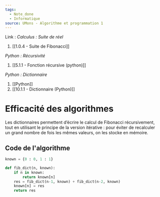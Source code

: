 ```yaml
---
tags:
  - Note_done
  - Informatique
source: UMons - Algorithme et programmation 1
---
```


Link :
_Calculus : Suite de réel_
1. [[1.0.4 - Suite de Fibonacci]]

_Python : Récursivité_
1. [[5.1.1 - Fonction récursive (python)]]

_Python : Dictionnaire_
1. [[Python]]
2. [[10.1.1 - Dictionnaire (Python)]]

# Efficacité des algorithmes
Les dictionnaires permettent d’écrire le calcul de Fibonacci récursivement, tout en utilisant le principe de la version itérative : pour éviter de recalculer un grand nombre de fois les mêmes valeurs, on les stocke en mémoire.

## Code de l'algorithme
```python
known = {0 : 0, 1 : 1} 

def fib_dict(n, known): 
	if n in known: 
		return known[n] 
	res = fib_dict(n-1, known) + fib_dict(n-2, known) 
	known[n] = res 
	return res
```

